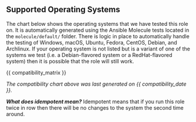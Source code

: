 ## Supported Operating Systems

The chart below shows the operating systems that we have tested this role on. It is automatically generated using the Ansible Molecule tests located in the `molecule/default/` folder. There is logic in place to automatically handle the testing of Windows, macOS, Ubuntu, Fedora, CentOS, Debian, and Archlinux. If your operating system is not listed but is a variant of one of the systems we test (i.e. a Debian-flavored system or a RedHat-flavored system) then it is possible that the role will still work.

{{ compatibility_matrix }}

_The compatibility chart above was last generated on {{ compatibility_date }}._

**_What does idempotent mean?_** Idempotent means that if you run this role twice in row then there will be no changes to the system the second time around.
